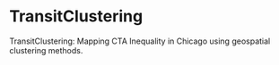 # TransitClustering
TransitClustering: Mapping CTA Inequality in Chicago using geospatial clustering methods.
